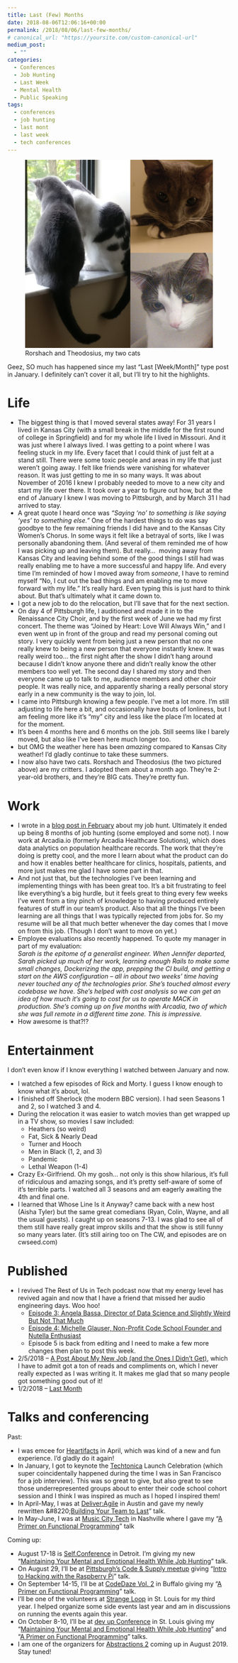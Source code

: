 ```yaml
---
title: Last (Few) Months
date: 2018-08-06T12:06:16+00:00
permalink: /2018/08/06/last-few-months/
# canonical_url: "https://yoursite.com/custom-canonical-url"
medium_post:
  - ""
categories:
  - Conferences
  - Job Hunting
  - Last Week
  - Mental Health
  - Public Speaking
tags:
  - conferences
  - job hunting
  - last mont
  - last week
  - tech conferences
---
```

<figure class="wp-block-image"><img src="/assets/images/2018/08/IMG_20180804_174450.jpg" alt="Rorshach and Theodosius, my two cats" class="wp-image-878" /><figcaption>Rorshach and Theodosius, my two cats</figcaption></figure> 

Geez, SO much has happened since my last &#8220;Last [Week/Month]&#8221; type post in January. I definitely can&#8217;t cover it all, but I&#8217;ll try to hit the highlights.

# Life

  * The biggest thing is that I moved several states away! For 31 years I lived in Kansas City (with a small break in the middle for the first round of college in Springfield) and for my whole life I lived in Missouri. And it was just where I always lived. I was getting to a point where I was feeling stuck in my life. Every facet that I could think of just felt at a stand still. There were some toxic people and areas in my life that just weren&#8217;t going away. I felt like friends were vanishing for whatever reason. It was just getting to me in so many ways. It was about November of 2016 I knew I probably needed to move to a new city and start my life over there. It took over a year to figure out how, but at the end of January I knew I was moving to Pittsburgh, and by March 31 I had arrived to stay.
  * A great quote I heard once was _&#8220;Saying &#8216;no&#8217; to something is like saying &#8216;yes&#8217; to something else.&#8221;_ One of the hardest things to do was say goodbye to the few remaining friends I did have and to the Kansas City Women&#8217;s Chorus. In some ways it felt like a betrayal of sorts, like I was personally abandoning them. (And several of them reminded me of how I was picking up and leaving them). But really&#8230;&nbsp; moving away from Kansas City and leaving behind some of the good things I still had was really enabling me to have a more successful and happy life. And every time I&#8217;m reminded of how I moved away from _someone_, I have to remind myself &#8220;No, I cut out the bad things and am enabling me to move forward with my life.&#8221; It&#8217;s really hard. Even typing this is just hard to think about. But that&#8217;s ultimately what it came down to.
  * I got a new job to do the relocation, but I&#8217;ll save that for the next section.
  * On day 4 of Pittsburgh life, I auditioned and made it in to the Renaissance City Choir, and by the first week of June we had my first concert. The theme was &#8220;Joined by Heart: Love Will Always Win,&#8221; and I even went up in front of the group and read my personal coming out story. I very quickly went from being just a new person that no one really knew to being a new person that everyone instantly knew. It was really weird too&#8230; the first night after the show I didn&#8217;t hang around because I didn&#8217;t know anyone there and didn&#8217;t really know the other members too well yet. The second day I shared my story and then everyone came up to talk to me, audience members and other choir people. It was really nice, and apparently sharing a really personal story early in a new community is the way to join, lol.
  * I came into Pittsburgh knowing a few people. I&#8217;ve met a lot more. I&#8217;m still adjusting to life here a bit, and occasionally have bouts of lonliness, but I am feeling more like it&#8217;s &#8220;my&#8221; city and less like the place I&#8217;m located at for the moment.
  * It&#8217;s been 4 months here and 6 months on the job. Still seems like I barely moved, but also like I&#8217;ve been here much longer too.
  * but OMG the weather here has been _amazing_ compared to Kansas City weather! I&#8217;d gladly continue to take these summers.
  * I now also have two cats. Rorshach and Theodosius (the two pictured above) are my critters. I adopted them about a month ago. They&#8217;re 2-year-old brothers, and they&#8217;re BIG cats. They&#8217;re pretty fun.

# Work

  * I wrote in a [blog post in February](https://geekygirlsarah.com/2018/02/05/a-post-about-my-new-job-and-the-ones-i-didnt-get/) about my job hunt. Ultimately it ended up being 8 months of job hunting (some employed and some not). I now work at Arcadia.io (formerly Arcadia Healthcare Solutions), which does data analytics on population healthcare records. The work that they&#8217;re doing is pretty cool, and the more I learn about what the product can do and how it enables better healthcare for clinics, hospitals, patients, and more just makes me glad I have some part in that.
  * And not just that, but the technologies I&#8217;ve been learning and implementing things with has been great too. It&#8217;s a bit frustrating to feel like everything&#8217;s a big hurdle, but it feels great to thing every few weeks I&#8217;ve went from a tiny pinch of knowledge to having produced entirely features of stuff in our team&#8217;s product. Also that all the things I&#8217;ve been learning are all things that I was typically rejected from jobs for. So my resume will be all that much better whenever the day comes that I move on from this job. (Though I don&#8217;t want to move on yet.)
  * Employee evaluations also recently happened. To quote my manager in part of my evaluation: 
  <br /><em>Sarah is the epitome of a generalist engineer. When Jennifer departed, Sarah picked up much of her work, learning enough Rails to make some small changes, Dockerizing the app, prepping the CI build, and getting a start on the AWS configuration – all in about two weeks’ time having never touched any of the technologies prior. She’s touched almost every codebase we have. She’s helped with cost analysis so we can get an idea of how much it’s going to cost for us to operate MACK in production. She’s coming up on five months with Arcadia, two of which she was full remote in a different time zone. This is impressive.</em>
  * How awesome is that?!?

# Entertainment

I don&#8217;t even know if I know everything I watched between January and now.

  * I watched a few episodes of Rick and Morty. I guess I know enough to know what it&#8217;s about, lol.
  * I finished off Sherlock (the modern BBC version). I had seen Seasons 1 and 2, so I watched 3 and 4.
  * During the relocation it was easier to watch movies than get wrapped up in a TV show, so movies I saw included: 
      * Heathers (so weird)
      * Fat, Sick & Nearly Dead
      * Turner and Hooch
      * Men in Black (1, 2, and 3)
      * Pandemic
      * Lethal Weapon (1-4)
  * Crazy Ex-Girlfriend. Oh my gosh&#8230; not only is this show hilarious, it&#8217;s full of ridiculous and amazing songs, and it&#8217;s pretty self-aware of some of it&#8217;s terrible parts. I watched all 3 seasons and am eagerly awaiting the 4th and final one.
  * I learned that Whose Line Is it Anyway? came back with a new host (Aisha Tyler) but the same great comedians (Ryan, Colin, Wayne, and all the usual guests). I caught up on seasons 7-13. I was glad to see all of them still have really great improv skills and that the show is still funny so many years later. (It&#8217;s still airing too on The CW, and episodes are on cwseed.com)

# Published

  * I revived The Rest of Us in Tech podcast now that my energy level has revived again and now that I have a friend that missed her audio engineering days. Woo hoo! 
      * [Episode 3: Angela Bassa, Director of Data Science and Slightly Weird But Not That Much](https://restofus.tech/podcast/episode-3/)
      * [Episode 4: Michelle Glauser, Non-Profit Code School Founder and Nutella Enthusiast](https://restofus.tech/podcast/episode-4/)
      * Episode 5 is back from editing and I need to make a few more changes then plan to post this week.
  * 2/5/2018 &#8211; [A Post About My New Job (and the Ones I Didn&#8217;t Get)](https://geekygirlsarah.com/2018/02/05/a-post-about-my-new-job-and-the-ones-i-didnt-get/), which I have to admit got a ton of reads and compliments on, which I never really expected as I was writing it. It makes me glad that so many people got something good out of it!
  * 1/2/2018 &#8211; [Last Month](https://geekygirlsarah.com/2018/01/02/last-week-20180101/)

# Talks and conferencing

Past:

  * I was emcee for [Heartifacts](https://codeandsupply.co/heartifacts) in April, which was kind of a new and fun experience. I&#8217;d gladly do it again!
  * In January, I got to keynote the [Techtonica](https://techtonica.org/) Launch Celebration (which super coincidentally happened during the time I was in San Francisco for a job interview). This was so great to give, but also great to see those underrepresented groups about to enter their code school cohort session and I think I was inspired as much as I hoped I inspired them!
  * In April-May, I was at [Deliver:Agile](https://www.agilealliance.org/deliver-agile-2018/#q=~(filters~(postType~(~%27aa_event_session~%27aa_video)~sources~(~%27deliver*3aAgile*202018))~searchTerm~%27~sort~%27name.sort~sortDirection~%27asc~page~1)) in Austin and gave my newly rewritten &#8220;[Building Your Team to Last](https://sarahwithee.com/talks/building-your-team-to-last/)&#8221; talk.
  * In May-June, I was at [Music City Tech](http://www.musiccitytech.com/sessions/) in Nashville where I gave my &#8220;[A Primer on Functional Programming](https://sarahwithee.com/talks/a-primer-on-functional-programming/)&#8221; talk

Coming up:

  * August 17-18 is [Self.Conference](http://selfconference.org/sessions#speaker_2) in Detroit. I&#8217;m giving my new &#8220;[Maintaining Your Mental and Emotional Health While Job Hunting](https://sarahwithee.com/speaking/maintaining-your-mental-and-emotional-health-while-job-hunting/)&#8221; talk.
  * On August 29, I&#8217;ll be at [Pittsburgh&#8217;s Code & Supply meetup](https://www.meetup.com/Pittsburgh-Code-Supply/events/252757579/) giving &#8220;[Intro to Hacking with the Raspberry Pi](https://sarahwithee.com/speaking/intro-to-hacking-with-the-raspberry-pi/)&#8221; talk.
  * On September 14-15, I&#8217;ll be at [CodeDaze Vol. 2](http://codedaze.me/) in Buffalo giving my &#8220;[A Primer on Functional Programming](https://sarahwithee.com/talks/a-primer-on-functional-programming/)&#8221; talk.
  * I&#8217;ll be one of the volunteers at [Strange Loop](http://thestrangeloop.com/) in St. Louis for my third year. I helped organize some side events last year and am in discussions on running the events again this year.
  * On October 8-10, I&#8217;ll be at [dev up Conference](https://devupconf.org/speakers/Sarah-Withee) in St. Louis giving my &#8220;[Maintaining Your Mental and Emotional Health While Job Hunting](https://sarahwithee.com/speaking/maintaining-your-mental-and-emotional-health-while-job-hunting/)&#8221; and &#8220;[A Primer on Functional Programming](https://sarahwithee.com/talks/a-primer-on-functional-programming/)&#8221; talks.
  * I am one of the organizers for [Abstractions 2](http://abstractions.io/) coming up in August 2019. Stay tuned!

# &nbsp;